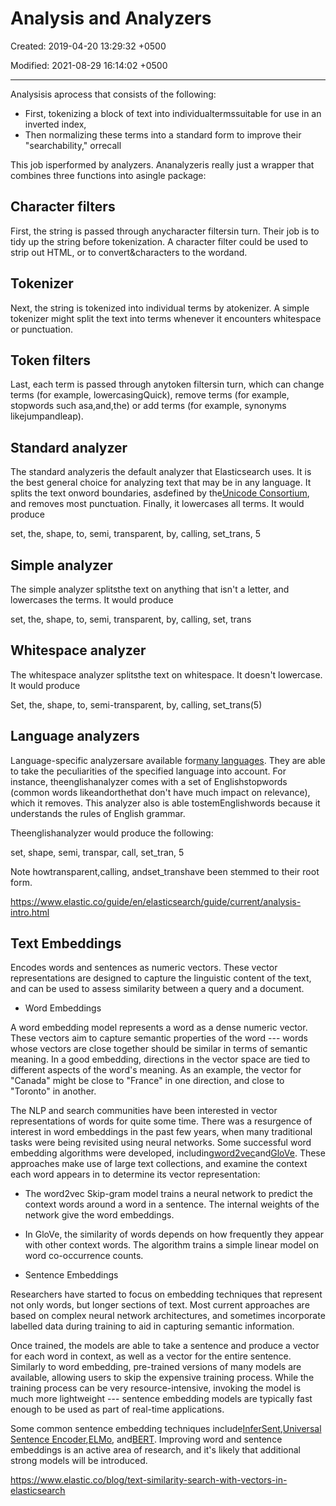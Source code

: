 # Analysis and Analyzers

Created: 2019-04-20 13:29:32 +0500

Modified: 2021-08-29 16:14:02 +0500

---

Analysisis aprocess that consists of the following:
-   First, tokenizing a block of text into individualtermssuitable for use in an inverted index,
-   Then normalizing these terms into a standard form to improve their "searchability," orrecall

This job isperformed by analyzers. Ananalyzeris really just a wrapper that combines three functions into asingle package:

## Character filters

First, the string is passed through anycharacter filtersin turn. Their job is to tidy up the string before tokenization. A character filter could be used to strip out HTML, or to convert&characters to the wordand.

## Tokenizer

Next, the string is tokenized into individual terms by atokenizer. A simple tokenizer might split the text into terms whenever it encounters whitespace or punctuation.

## Token filters

Last, each term is passed through anytoken filtersin turn, which can change terms (for example, lowercasingQuick), remove terms (for example, stopwords such asa,and,the) or add terms (for example, synonyms likejumpandleap).

## Standard analyzer

The standard analyzeris the default analyzer that Elasticsearch uses. It is the best general choice for analyzing text that may be in any language. It splits the text onword boundaries, asdefined by the[Unicode Consortium](http://www.unicode.org/reports/tr29/), and removes most punctuation. Finally, it lowercases all terms. It would produce

set, the, shape, to, semi, transparent, by, calling, set_trans, 5

## Simple analyzer

The simple analyzer splitsthe text on anything that isn't a letter, and lowercases the terms. It would produce

set, the, shape, to, semi, transparent, by, calling, set, trans

## Whitespace analyzer

The whitespace analyzer splitsthe text on whitespace. It doesn't lowercase. It would produce

Set, the, shape, to, semi-transparent, by, calling, set_trans(5)

## Language analyzers

Language-specific analyzersare available for[many languages](https://www.elastic.co/guide/en/elasticsearch/reference/2.4/analysis-lang-analyzer.html). They are able to take the peculiarities of the specified language into account. For instance, theenglishanalyzer comes with a set of Englishstopwords (common words likeandorthethat don't have much impact on relevance), which it removes. This analyzer also is able tostemEnglishwords because it understands the rules of English grammar.

Theenglishanalyzer would produce the following:

set, shape, semi, transpar, call, set_tran, 5

Note howtransparent,calling, andset_transhave been stemmed to their root form.

<https://www.elastic.co/guide/en/elasticsearch/guide/current/analysis-intro.html>

## Text Embeddings

Encodes words and sentences as numeric vectors. These vector representations are designed to capture the linguistic content of the text, and can be used to assess similarity between a query and a document.


-   Word Embeddings

A word embedding model represents a word as a dense numeric vector. These vectors aim to capture semantic properties of the word --- words whose vectors are close together should be similar in terms of semantic meaning. In a good embedding, directions in the vector space are tied to different aspects of the word's meaning. As an example, the vector for "Canada" might be close to "France" in one direction, and close to "Toronto" in another.

The NLP and search communities have been interested in vector representations of words for quite some time. There was a resurgence of interest in word embeddings in the past few years, when many traditional tasks were being revisited using neural networks. Some successful word embedding algorithms were developed, including[word2vec](https://papers.nips.cc/paper/5021-distributed-representations-of-words-and-phrases-and-their-compositionality.pdf)and[GloVe](https://nlp.stanford.edu/pubs/glove.pdf). These approaches make use of large text collections, and examine the context each word appears in to determine its vector representation:
-   The word2vec Skip-gram model trains a neural network to predict the context words around a word in a sentence. The internal weights of the network give the word embeddings.
-   In GloVe, the similarity of words depends on how frequently they appear with other context words. The algorithm trains a simple linear model on word co-occurrence counts.


-   Sentence Embeddings

Researchers have started to focus on embedding techniques that represent not only words, but longer sections of text. Most current approaches are based on complex neural network architectures, and sometimes incorporate labelled data during training to aid in capturing semantic information.

Once trained, the models are able to take a sentence and produce a vector for each word in context, as well as a vector for the entire sentence. Similarly to word embedding, pre-trained versions of many models are available, allowing users to skip the expensive training process. While the training process can be very resource-intensive, invoking the model is much more lightweight --- sentence embedding models are typically fast enough to be used as part of real-time applications.

Some common sentence embedding techniques include[InferSent](https://arxiv.org/abs/1705.02364),[Universal Sentence Encoder](https://arxiv.org/abs/1803.11175),[ELMo](https://arxiv.org/abs/1802.05365), and[BERT](https://arxiv.org/abs/1810.04805). Improving word and sentence embeddings is an active area of research, and it's likely that additional strong models will be introduced.

<https://www.elastic.co/blog/text-similarity-search-with-vectors-in-elasticsearch>
